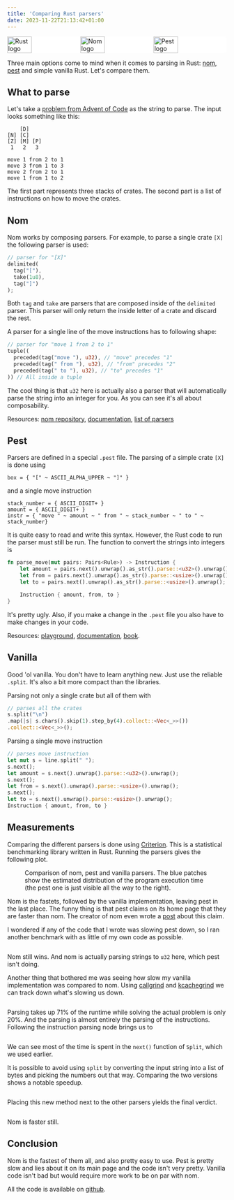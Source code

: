```yaml
---
title: 'Comparing Rust parsers'
date: 2023-11-22T21:13:42+01:00
---
```


<style>
.white-bg {
  background-color: white;
  border-radius: .375rem;
}
.image-container {
  display: flex;
  max-width: 100%;
}
.image-container img {
  width: 33.33%
}
</style>


<div class="image-container white-bg">
<img src="./rust-logo.svg" alt="Rust logo"></img>
<img src="./nom-logo.png" alt="Nom logo"></img>
<img src="./pest-logo.svg" alt="Pest logo"></img>
</div>

Three main options come to mind when it comes to parsing in Rust: [nom](https://github.com/rust-bakery/nom), [pest](https://pest.rs/) and simple vanilla Rust. Let's compare them.

## What to parse

Let's take a [problem from Advent of Code](https://adventofcode.com/2022/day/5) as the string to parse. The input looks something like this:

```
    [D]    
[N] [C]    
[Z] [M] [P]
 1   2   3 

move 1 from 2 to 1
move 3 from 1 to 3
move 2 from 2 to 1
move 1 from 1 to 2

```

The first part represents three stacks of crates. The second part is a list of instructions on how to move the crates.

## Nom

Nom works by composing parsers. For example, to parse a single crate `[X]` the following parser is used:

```rust
// parser for "[X]"
delimited(
  tag("["), 
  take(1u8), 
  tag("]")
);
```

Both `tag` and `take` are parsers that are composed inside of the `delimited` parser. This parser will only return the inside letter of a crate and discard the rest.

A parser for a single line of the move instructions has to following shape:

```rust 
// parser for "move 1 from 2 to 1"
tuple((
  preceded(tag("move "), u32), // "move" precedes "1"
  preceded(tag(" from "), u32), // "from" precedes "2"
  preceded(tag(" to "), u32), // "to" precedes "1"
)) // All inside a tuple
```

The cool thing is that `u32` here is actually also a parser that will automatically parse the string into an integer for you. As you can see it's all about composability. 

Resources: [nom repository](https://github.com/rust-bakery/nom), [documentation](https://docs.rs/nom/latest/nom/), [list of parsers](https://github.com/rust-bakery/nom/blob/e87c7da9fa2ddb943306369f6c6d9e914256edbc/doc/choosing_a_combinator.md)

## Pest

Parsers are defined in a special `.pest` file. The parsing of a simple crate `[X]` is done using

```pest
box = { "[" ~ ASCII_ALPHA_UPPER ~ "]" }
```

and a single move instruction

```pest
stack_number = { ASCII_DIGIT+ }
amount = { ASCII_DIGIT+ }
instr = { "move " ~ amount ~ " from " ~ stack_number ~ " to " ~ stack_number}
```

It is quite easy to read and write this syntax. However, the Rust code to run the parser must still be run. The function to convert the strings into integers is

```rust
fn parse_move(mut pairs: Pairs<Rule>) -> Instruction {
    let amount = pairs.next().unwrap().as_str().parse::<u32>().unwrap();
    let from = pairs.next().unwrap().as_str().parse::<usize>().unwrap();
    let to = pairs.next().unwrap().as_str().parse::<usize>().unwrap();

    Instruction { amount, from, to }
}
```

It's pretty ugly. Also, if you make a change in the `.pest` file you also have to make changes in your code. 

Resources: [playground](https://pest.rs/), [documentation](https://docs.rs/pest/latest/pest/), [book](https://pest.rs/book/).

## Vanilla
Good 'ol vanilla. You don't have to learn anything new. Just use the reliable `.split`. It's also a bit more compact than the libraries.

Parsing not only a single crate but all of them with
```rust
// parses all the crates
s.split("\n")
.map(|s| s.chars().skip(1).step_by(4).collect::<Vec<_>>())
.collect::<Vec<_>>();
```

Parsing a single move instruction
```rust
// parses move instruction
let mut s = line.split(" ");
s.next();
let amount = s.next().unwrap().parse::<u32>().unwrap();
s.next();
let from = s.next().unwrap().parse::<usize>().unwrap();
s.next();
let to = s.next().unwrap().parse::<usize>().unwrap();
Instruction { amount, from, to }
```

## Measurements


Comparing the different parsers is done using [Criterion](https://github.com/bheisler/criterion.rs). This is a statistical benchmarking library written in Rust. Running the parsers gives the following plot.

<figure>
<img class="white-bg" src="parsers_violin.svg" alt=""></img>
<figcaption>Comparison of nom, pest and vanilla parsers. The blue patches show the estimated distribution of the program execution time (the pest one is just visible all the way to the right).</figcaption>
</figure>

Nom is the fastets, followed by the vanilla implementation, leaving pest in the last place. The funny thing is that pest claims on its home page that they are faster than nom. The creator of nom even wrote a [post](https://unhandledexpression.com/general/2018/10/04/no-pest-is-not-faster-than-nom.html) about this claim.

I wondered if any of the code that I wrote was slowing pest down, so I ran another benchmark with as little of my own code as possible. 

<img class="white-bg" src="parsers_simple_violin.svg" alt=""></img>

Nom still wins. And nom is actually parsing strings to `u32` here, which pest isn't doing.

Another thing that bothered me was seeing how slow my vanilla implementation was compared to nom. Using [callgrind](https://valgrind.org/docs/manual/cl-manual.html) and [kcachegrind](https://kcachegrind.github.io/html/Home.html) we can track down what's slowing us down.

<center>
<img class="white-bg" src="main-graph.png" alt=""></img>
</center>

Parsing takes up 71% of the runtime while solving the actual problem is only 20%. And the parsing is almost entirely the parsing of the instructions. Following the instruction parsing node brings us to

<center>
<img class="white-bg" src="split-graph.png" alt=""></img>
</center>

We can see most of the time is spent in the `next()` function of `Split`, which we used earlier.

It is possible to avoid using `split` by converting the input string into a list of bytes and picking the numbers out that way. Comparing the two versions shows a notable speedup.

<img class="white-bg" src="vanilla_violin.svg" alt=""></img>

Placing this new method next to the other parsers yields the final verdict.

<img class="white-bg" src="parsers2_violin.svg" alt=""></img>

Nom is faster still.

## Conclusion

Nom is the fastest of them all, and also pretty easy to use. Pest is pretty slow and lies about it on its main page and the code isn't very pretty. Vanilla code isn't bad but would require more work to be on par with nom.

All the code is available on [github](https://github.com/lucasotodegraeve/rust-parser-comparison).
